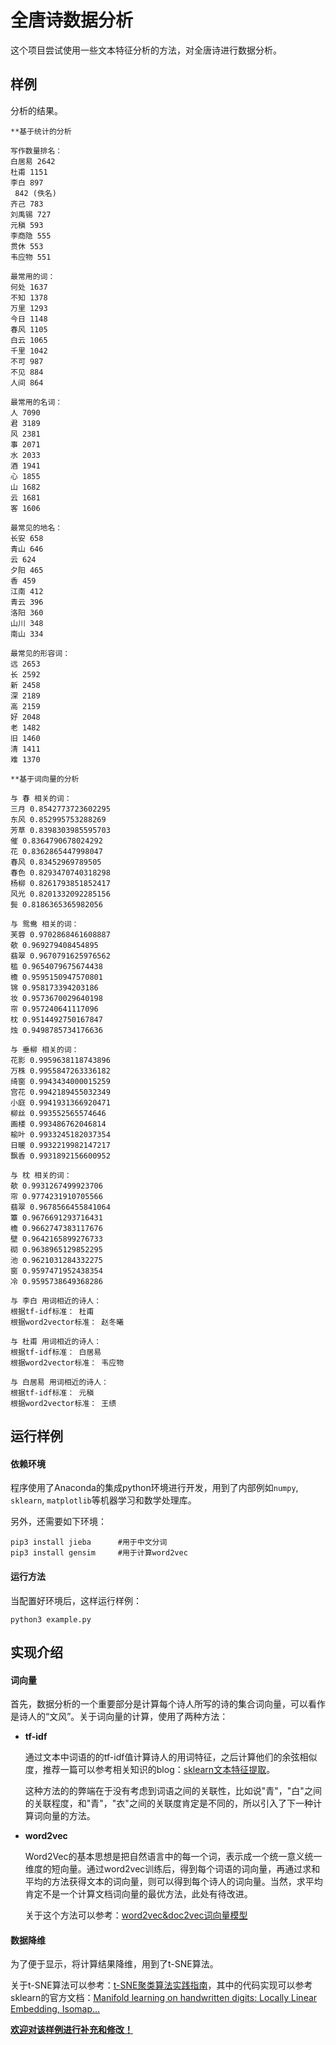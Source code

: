 # 全唐诗数据分析

这个项目尝试使用一些文本特征分析的方法，对全唐诗进行数据分析。

## 样例

分析的结果。

```
**基于统计的分析

写作数量排名：
白居易 2642
杜甫 1151
李白 897
 842 (佚名)
齐己 783
刘禹锡 727
元稹 593
李商隐 555
贯休 553
韦应物 551

最常用的词：
何处 1637
不知 1378
万里 1293
今日 1148
春风 1105
白云 1065
千里 1042
不可 987
不见 884
人间 864

最常用的名词：
人 7090
君 3189
风 2381
事 2071
水 2033
酒 1941
心 1855
山 1682
云 1681
客 1606

最常见的地名：
长安 658
青山 646
云 624
夕阳 465
香 459
江南 412
青云 396
洛阳 360
山川 348
南山 334

最常见的形容词：
远 2653
长 2592
新 2458
深 2189
高 2159
好 2048
老 1482
旧 1460
清 1411
难 1370

**基于词向量的分析

与 春 相关的词：
三月 0.8542773723602295
东风 0.852995753288269
芳草 0.8398303985595703
催 0.8364790678024292
花 0.8362865447998047
春风 0.83452969789505
春色 0.8293470740318298
杨柳 0.8261793851852417
风光 0.8201332092285156
鬓 0.8186365365982056

与 鸳鸯 相关的词：
芙蓉 0.9702868461608887
欹 0.969279408454895
翡翠 0.9670791625976562
槛 0.9654079675674438
檐 0.9595150947570801
锦 0.958173394203186
妆 0.9573670029640198
帘 0.957240641117096
枕 0.9514492750167847
烛 0.9498785734176636

与 垂柳 相关的词：
花影 0.9959638118743896
万株 0.9955847263336182
绮窗 0.9943434000015259
宫花 0.9942189455032349
小庭 0.9941931366920471
柳丝 0.993552565574646
画楼 0.993486762046814
榆叶 0.9933245182037354
日暖 0.9932219982147217
飘香 0.9931892156600952

与 枕 相关的词：
欹 0.9931267499923706
帘 0.9774231910705566
翡翠 0.9678566455841064
簟 0.9676691293716431
檐 0.9662747383117676
壁 0.9642165899276733
砌 0.9638965129852295
池 0.9621031284332275
窗 0.9597471952438354
冷 0.9595738649368286

与 李白 用词相近的诗人：
根据tf-idf标准： 杜甫
根据word2vector标准： 赵冬曦

与 杜甫 用词相近的诗人：
根据tf-idf标准： 白居易
根据word2vector标准： 韦应物

与 白居易 用词相近的诗人：
根据tf-idf标准： 元稹
根据word2vector标准： 王绩
```

## 运行样例

#### 依赖环境

程序使用了Anaconda的集成python环境进行开发，用到了内部例如`numpy`, `sklearn`, `matplotlib`等机器学习和数学处理库。

另外，还需要如下环境：

```shell
pip3 install jieba 		#用于中文分词
pip3 install gensim		#用于计算word2vec
```

#### 运行方法

当配置好环境后，这样运行样例：

```shell
python3 example.py
```

## 实现介绍

#### 词向量

首先，数据分析的一个重要部分是计算每个诗人所写的诗的集合词向量，可以看作是诗人的“文风”。关于词向量的计算，使用了两种方法：

- **tf-idf**

  通过文本中词语的的tf-idf值计算诗人的用词特征，之后计算他们的余弦相似度，推荐一篇可以参考相关知识的blog：[sklearn文本特征提取](http://blog.csdn.net/xiaoxiangzi222/article/details/53490227)。

  这种方法的的弊端在于没有考虑到词语之间的关联性，比如说"青"，"白"之间的关联程度，和"青"，"衣"之间的关联度肯定是不同的，所以引入了下一种计算词向量的方法。


- **word2vec**

  Word2Vec的基本思想是把自然语言中的每一个词，表示成一个统一意义统一维度的短向量。通过word2vec训练后，得到每个词语的词向量，再通过求和平均的方法获得文本的词向量，则可以得到每个诗人的词向量。当然，求平均肯定不是一个计算文档词向量的最优方法，此处有待改进。

  关于这个方法可以参考：[word2vec&doc2vec词向量模型](http://www.cnblogs.com/maybe2030/p/5427148.html)

#### 数据降维

为了便于显示，将计算结果降维，用到了t-SNE算法。

关于t-SNE算法可以参考：[t-SNE聚类算法实践指南](https://yq.aliyun.com/articles/70733)，其中的代码实现可以参考sklearn的官方文档：[Manifold learning on handwritten digits: Locally Linear Embedding, Isomap…](http://scikit-learn.org/stable/auto_examples/manifold/plot_lle_digits.html#sphx-glr-auto-examples-manifold-plot-lle-digits-py)





**<u>欢迎对该样例进行补充和修改！</u>**

